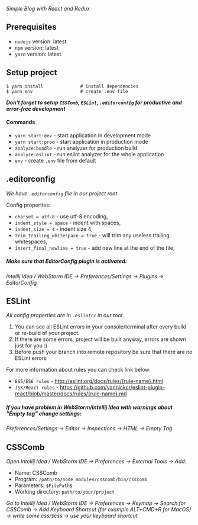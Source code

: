 _Simple Blog with React and Redux_

## Prerequisites

- `nodejs` version: latest
- `npm` version: latest
- `yarn` version: latest

## Setup project

```shell
$ yarn install              # install dependencies 
$ yarn env                  # create .env file
```

**_Don't forget to setup `CSSComb`, `ESLint`, `.editorconfig` for productive and error-free development_**

#### Commands
- `yarn start:dev` - start application in development mode
- `yarn start:prod` - start application in production mode
- `analyze:bundle` - run analyzer for production build
- `analyze:eslint` - run eslint analyzer for the whole application
- `env` - create `.env` file from default

## .editorconfig

_We have `.editorconfig` file in our project root._

Config properties:

- `charset = utf-8` - use utf-8 encoding,
- `indent_style = space` - indent with spaces,
- `indent_size = 4` - indent size 4,
- `trim_trailing_whitespace = true` - will trim any useless trailing whitespaces,
- `insert_final_newline = true` - add new line at the end of the file;

##### Make sure that EditorConfig plugin is activated:
_Intellij Idea / WebStorm IDE -> Preferences/Settings -> Plugins -> EditorConfig_

## ESLint

_All config properties are in `.eslintrc` in our root._

1. You can see all ESLint errors in your console/terminal after every build or re-build of your project.
2. If there are some errors, project will be built anyway, errors are shown just for you :)
3. Before push your branch into remote repository be sure that there are no ESLint errors

For more information about rules you can check link below:

- `ES5/ES6 rules` - http://eslint.org/docs/rules/{rule-name}.html
- `JSX/React rules` - https://github.com/yannickcr/eslint-plugin-react/blob/master/docs/rules/{rule-name}.md


##### If you have problem in WebStorm/Intellij Idea with warnings about "Empty tag" change settings:
_Preferences/Settings -> Editor -> Inspections -> HTML -> Empty Tag_

## CSSComb

_Open Intellij Idea / WebStorm IDE -> Preferences -> External Tools -> Add:_

- Name: CSSComb
- Program: `/path/to/node_modules/csscomb/bin/csscomb`
- Parameters: `$FilePath$`
- Working directory: `path/to/your/project`

_Go to Intellij Idea / WebStorm IDE -> Preferences -> Keymap -> Search for CSSComb -> Add Keyboard Shortcut (for example ALT+CMD+R for MacOS) -> write some css/scss -> use your keyboard shortcut_

